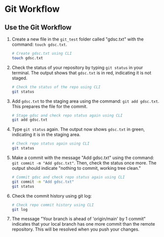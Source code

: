 # Git Workflow

## Use the Git Workflow

1. Create a new file in the `git_test` folder called "gdsc.txt" with the command: `touch gdsc.txt`.

   ```bash
   # Create gdsc.txt using CLI
   touch gdsc.txt
   ```

2. Check the status of your repository by typing `git status` in your terminal. The output shows that `gdsc.txt` is in red, indicating it is not staged.

   ```bash
   # Check the status of the repo using CLI
   git status
   ```

3. Add `gdsc.txt` to the staging area using the command: `git add gdsc.txt`. This prepares the file for the commit.

   ```bash
   # Stage gdsc and check repo status again using CLI
   git add gdsc.txt
   ```

4. Type `git status` again. The output now shows `gdsc.txt` in green, indicating it is in the staging area.

   ```bash
   # Check repo status again using CLI
   git status
   ```

5. Make a commit with the message "Add gdsc.txt" using the command: `git commit -m "Add gdsc.txt"`. Then, check the status once more. The output should indicate "nothing to commit, working tree clean."

   ```bash
   # Commit gdsc and check repo status again using CLI
   git commit -m "Add gdsc.txt"
   git status
   ```

6. Check the commit history using git log:

   ```bash
   # Check repo commit history using CLI
   git log
   ```

7. The message "Your branch is ahead of 'origin/main' by 1 commit" indicates that your local branch has one more commit than the remote repository. This will be resolved when you push your changes.
